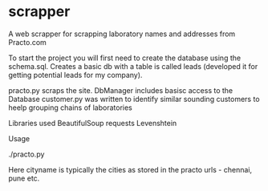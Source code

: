# scrapper
A web scrapper for scrapping laboratory names and addresses from Practo.com


To start the project you will first need to create the database using the schema.sql.
Creates a basic db with a table is called leads (developed it for getting potential leads for my company).

practo.py scraps the site.
DbManager includes basisc access to the Database
customer.py was written to identify similar sounding customers to heelp grouping chains of laboratories

Libraries used
BeautifulSoup
requests
Levenshtein

Usage

./practo.py <cityname>

Here cityname is typically the cities as stored in the practo urls - chennai, pune etc.
